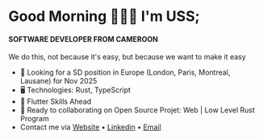 Good Morning 👦🏾🤝 I'm USS;
=======================================================================================================================================

#### SOFTWARE DEVELOPER FROM CAMEROON
We do this, not because it's easy, but because we want to make it easy

* 👀 Looking for a SD position in Europe (London, Paris, Montreal, Lausane) for Nov 2025
* 🖥️ Technologies: Rust, TypeScript
* 🌱 Flutter Skills Ahead
* 🤝 Ready to collaborating on Open Source Projet: Web | Low Level Rust Program
* Contact me via [Website](https://uss-franckmekoulou.web.app/) • [Linkedin](https://www.linkedin.com/in/franck-mekoulou/) • [Email](mailto:franckmekoulou.dev@hotmail.com)
